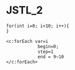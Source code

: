 # JSTL_2
```
for(int i=0; i<10; i++){
}
```
```
<c:forEach var=i
            begin=0;
            step=1
            end = 9~10
</c:forEach>
```
